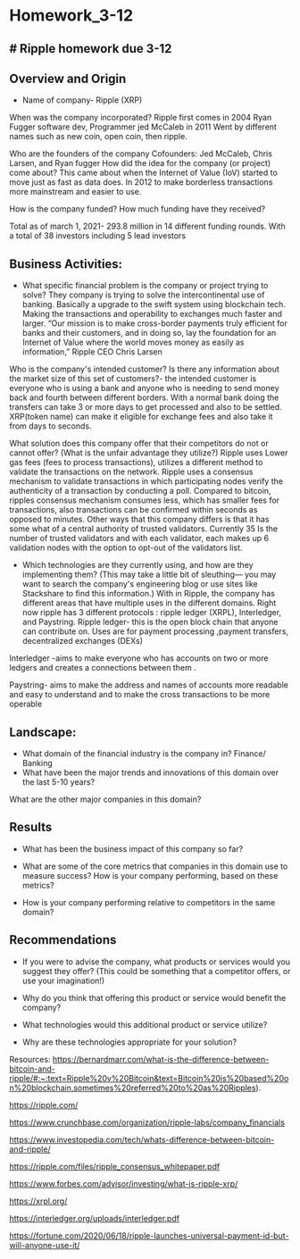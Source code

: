 # Homework_3-12

## # Ripple homework due 3-12

## Overview and Origin

* Name of company- Ripple (XRP)

When was the company incorporated?
Ripple first comes in 2004 Ryan Fugger software dev, 
Programmer jed McCaleb in 2011
Went by different names such as new coin, open coin, then ripple.

Who are the founders of the company 
Cofounders: Jed McCaleb,  Chris Larsen, and Ryan fugger 
How did the idea for the company (or project) come about?
This came about when the Internet of Value (IoV) started to move just as fast as data does. In 2012 to make borderless transactions more mainstream and easier to use. 

How is the company funded? How much funding have they received?

 Total as of march 1, 2021- 293.8 million in 14 different funding rounds. 
With a total of 38 investors including 5 lead investors

## Business Activities:

* What specific financial problem is the company or project trying to solve?
They company is trying to solve the intercontinental use of banking. Basically a upgrade to the swift system using blockchain tech. Making the transactions and operability to exchanges much faster and larger. “Our mission is to make cross-border payments truly efficient for banks and their customers, and in doing so, lay the foundation for an Internet of Value where the world moves money as easily as information,” Ripple CEO Chris Larsen

Who is the company's intended customer?  Is there any information about the market size of this set of customers?- the intended customer is everyone who is using a bank and anyone who is needing to send money back and fourth between different borders. With a normal bank doing the transfers can take 3 or more days to get processed and also to be settled. XRP(token name) can make it eligible for exchange fees and also take it from days to seconds. 


What solution does this company offer that their competitors do not or cannot offer? (What is the unfair advantage they utilize?)
Ripple uses Lower gas fees (fees to process transactions), utilizes a different method to validate the transactions on the network. Ripple uses a consensus mechanism to validate transactions in which participating nodes verify the authenticity of a transaction by conducting a poll. Compared to bitcoin, ripples consensus mechanism consumes less, which has smaller fees for transactions, also transactions can be confirmed within seconds as opposed to minutes. Other ways that this company differs is that it has some what of a central authority of trusted validators. Currently 35 Is the number of trusted validators and with each validator, each makes up 6 validation nodes with the option to opt-out of the validators list. 


* Which technologies are they currently using, and how are they implementing them? (This may take a little bit of sleuthing–– you may want to search the company's engineering blog or use sites like Stackshare to find this information.)
With in Ripple, the company has different areas that have multiple uses in the different domains. Right now ripple has 3 different protocols : ripple ledger (XRPL), Interledger, and Paystring. 
Ripple ledger- this is the open block chain that anyone can contribute on. Uses are for payment processing ,payment transfers, decentralized exchanges (DEXs) 

Interledger -aims to make everyone who has accounts on two or more ledgers and creates a connections between them . 

Paystring- aims to make the address and names of accounts more readable and easy to understand and to make the cross transactions to be more operable

## Landscape:

* What domain of the financial industry is the company in?
Finance/ Banking 
* What have been the major trends and innovations of this domain over the last 5-10 years?

What are the other major companies in this domain?


## Results

* What has been the business impact of this company so far?

* What are some of the core metrics that companies in this domain use to measure success? How is your company performing, based on these metrics?

* How is your company performing relative to competitors in the same domain?


## Recommendations

* If you were to advise the company, what products or services would you suggest they offer? (This could be something that a competitor offers, or use your imagination!)

* Why do you think that offering this product or service would benefit the company?

* What technologies would this additional product or service utilize?

* Why are these technologies appropriate for your solution?








Resources: 
https://bernardmarr.com/what-is-the-difference-between-bitcoin-and-ripple/#:~:text=Ripple%20v%20Bitcoin&text=Bitcoin%20is%20based%20on%20blockchain,sometimes%20referred%20to%20as%20Ripples).

https://ripple.com/

https://www.crunchbase.com/organization/ripple-labs/company_financials

https://www.investopedia.com/tech/whats-difference-between-bitcoin-and-ripple/

https://ripple.com/files/ripple_consensus_whitepaper.pdf

https://www.forbes.com/advisor/investing/what-is-ripple-xrp/

https://xrpl.org/

https://interledger.org/uploads/interledger.pdf

https://fortune.com/2020/06/18/ripple-launches-universal-payment-id-but-will-anyone-use-it/
